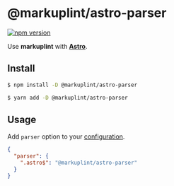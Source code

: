 # @markuplint/astro-parser

[![npm version](https://badge.fury.io/js/%40markuplint%2Fastro-parser.svg)](https://www.npmjs.com/package/@markuplint/astro-parser)

Use **markuplint** with [**Astro**](https://astro.build/).

## Install

```sh
$ npm install -D @markuplint/astro-parser

$ yarn add -D @markuplint/astro-parser
```

## Usage

Add `parser` option to your [configuration](https://markuplint.dev/configuration/#properties/parser).

```json
{
  "parser": {
    ".astro$": "@markuplint/astro-parser"
  }
}
```
